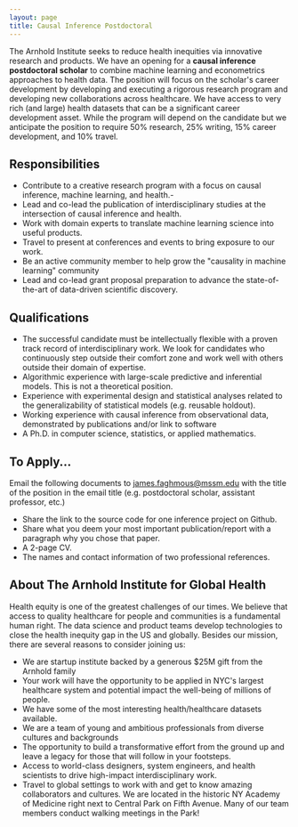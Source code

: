 ```yaml
---
layout: page
title: Causal Inference Postdoctoral
---
```


The Arnhold Institute seeks to reduce health inequities via innovative research and products. We have an opening for a **causal inference postdoctoral scholar** to combine machine learning and econometrics approaches to health data. The position will focus on the scholar's career development by developing and executing a rigorous research program and developing new collaborations across healthcare. We have access to very rich (and large) health datasets that can be a significant career development asset. While the program will depend on the candidate but we anticipate the position to require 50% research, 25% writing, 15% career development, and 10% travel.

## Responsibilities

- Contribute to a creative research program with a focus on causal inference, machine learning, and health.- 
- Lead and co-lead the publication of interdisciplinary studies at the intersection of causal inference and health.
- Work with domain experts to translate machine learning science into useful products.
- Travel to present at conferences and events to bring exposure to our work.
- Be an active community member to help grow the "causality in machine learning" community
- Lead and co-lead grant proposal preparation to advance the state-of-the-art of data-driven scientific discovery.

## Qualifications

- The successful candidate must be intellectually flexible with a proven track record of interdisciplinary work. We look for candidates who continuously step outside their comfort zone and work well with others outside their domain of expertise.
- Algorithmic experience with large-scale predictive and inferential models. This is not a theoretical position. 
- Experience with experimental design and statistical analyses related to the generalizability of statistical models (e.g. reusable holdout).
- Working experience with causal inference from observational data, demonstrated by publications and/or link to software
- A Ph.D. in computer science, statistics, or applied mathematics.

## To Apply...

Email the following documents to james.faghmous@mssm.edu with the title of the position in the email title (e.g. postdoctoral scholar, assistant professor, etc.)

- Share the link to the source code for one inference project on Github.
- Share what you deem your most important publication/report with a paragraph why you chose that paper.
- A 2-page CV.
- The names and contact information of two professional references.

## About The Arnhold Institute for Global Health

Health equity is one of the greatest challenges of our times. We believe that access to quality healthcare for people and communities is a fundamental human right. The data science and product teams develop technologies to close the health inequity gap in the US and globally. Besides our mission, there are several reasons to consider joining us:

- We are startup institute backed by a generous $25M gift from the Arnhold family
- Your work will have the opportunity to be applied in NYC's largest healthcare system and potential impact the well-being of millions of people.
- We have some of the most interesting health/healthcare datasets available.
- We are a team of young and ambitious professionals from diverse cultures and backgrounds
- The opportunity to build a transformative effort from the ground up and leave a legacy for those that will follow in your footsteps.
- Access to world-class designers, system engineers, and health scientists to drive high-impact interdisciplinary work.
- Travel to global settings to work with and get to know amazing collaborators and cultures.
We are located in the historic NY Academy of Medicine right next to Central Park on Fifth Avenue. Many of our team members conduct walking meetings in the Park!